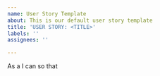 ```yaml
---
name: User Story Template
about: This is our default user story template
title: 'USER STORY: <TITLE>'
labels: ''
assignees: ''

---
```


As a <role> I can <capability> so that <received benefit>
